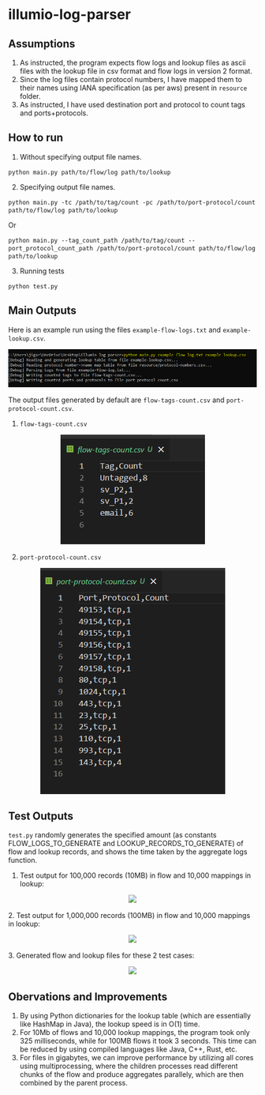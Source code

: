 # illumio-log-parser

## Assumptions
1. As instructed, the program expects flow logs and lookup files as ascii files with the lookup file in csv format and flow logs in version 2 format.
2. Since the log files contain protocol numbers, I have mapped them to their names using IANA specification (as per aws) present in ```resource``` folder.
3. As instructed, I have used destination port and protocol to count tags and ports+protocols.

## How to run
1. Without specifying output file names.  
  ```
  python main.py path/to/flow/log path/to/lookup
  ```
2. Specifying output file names.  
  ```
  python main.py -tc /path/to/tag/count -pc /path/to/port-protocol/count path/to/flow/log path/to/lookup
  ```
  Or  
  ```
  python main.py --tag_count_path /path/to/tag/count --port_protocol_count_path /path/to/port-protocol/count path/to/flow/log path/to/lookup
  ```
3. Running tests 
```
python test.py
```
## Main Outputs
Here is an example run using the files ``example-flow-logs.txt`` and ``example-lookup.csv``.

<p align="center">
  <img src="https://github.com/drone911/illumio-log-parser/blob/main/img/example-run.PNG?raw=true" />
</p>

The output files generated by default are ```flow-tags-count.csv``` and ```port-protocol-count.csv```.
1. ```flow-tags-count.csv```

<p align="center">
  <img src="https://github.com/drone911/illumio-log-parser/blob/main/img/flow-tags-count.PNG?raw=true" />
</p>

2. ```port-protocol-count.csv```

<p align="center">
  <img src="https://github.com/drone911/illumio-log-parser/blob/main/img/port-protocol-count.PNG?raw=true" />
</p>

## Test Outputs
```test.py``` randomly generates the specified amount (as constants FLOW_LOGS_TO_GENERATE and LOOKUP_RECORDS_TO_GENERATE) of flow and lookup records, and shows the time taken by the aggregate logs function.  
1. Test output for 100,000 records (10MB) in flow and 10,000 mappings in lookup:
<p align="center">
  <img src="https://github.com/drone911/illumio-log-parser/blob/main/img/test-output-100000-flow-10000-lookups.PNG?raw=true" />
</p>
2. Test output for 1,000,000 records (100MB) in flow and 10,000 mappings in lookup:
<p align="center">
  <img src="https://github.com/drone911/illumio-log-parser/blob/main/img/test-output-1000000-flow-10000-lookups.PNG?raw=true" />
</p>
3. Generated flow and lookup files for these 2 test cases:
<p align="center">
  <img src="https://github.com/drone911/illumio-log-parser/blob/main/img/test-file-sizes.PNG?raw=true" />
</p>

## Obervations and Improvements
1. By using Python dictionaries for the lookup table (which are essentially like HashMap in Java), the lookup speed is in O(1) time.
2. For 10Mb of flows and 10,000 lookup mappings, the program took only 325 milliseconds, while for 100MB flows it took 3 seconds. This time can be reduced by using compiled languages like Java, C++, Rust, etc.
3. For files in gigabytes, we can improve performance by utilizing all cores using multiprocessing, where the children processes read different chunks of the flow and produce aggregates parallely, which are then combined by the parent process.
